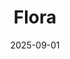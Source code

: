 ---
date: 2025-09-01
featured_image: IMG_3245.jpg
title: Flora
#type: gallery
sort_by: Name
resources:
  - src: IMG_1050.jpg
    title: Water Lillies in pond - Bergen 
  - src: IMG_1243.jpg
    title: Flower in garden - Bergen
  - src: IMG_1364.jpg
    title: White flowers - Bergen
  - src: IMG_1890.jpg
    title: Sunflower and bee - Bergen 
  - src: IMG_2676.jpg
    title: Flower with the dew on the petals - Bergen
  - src: IMG_6003.jpg
    title: Crawling vine on fence - Bergen
  - src: IMG_3245.jpg
    title: Orange and Teal roses - Bergen
  - src: IMG_9145.jpg
    title: Tulip - Bergen
  - src: P7290027.jpg
    title: Flower macro - Bergen
---